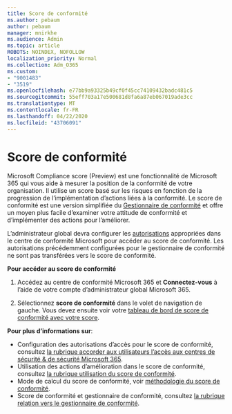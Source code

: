 ```yaml
---
title: Score de conformité
ms.author: pebaum
author: pebaum
manager: mnirkhe
ms.audience: Admin
ms.topic: article
ROBOTS: NOINDEX, NOFOLLOW
localization_priority: Normal
ms.collection: Adm_O365
ms.custom:
- "9001483"
- "3519"
ms.openlocfilehash: e77bb9a93325b49cf0f45cc74109432badc481c5
ms.sourcegitcommit: 55eff703a17e500681d8fa6a87eb067019ade3cc
ms.translationtype: MT
ms.contentlocale: fr-FR
ms.lasthandoff: 04/22/2020
ms.locfileid: "43706091"
---
```

# <a name="compliance-score"></a>Score de conformité

Microsoft Compliance score (Preview) est une fonctionnalité de Microsoft 365 qui vous aide à mesurer la position de la conformité de votre organisation. Il utilise un score basé sur les risques en fonction de la progression de l’implémentation d’actions liées à la conformité.   Le score de conformité est une version simplifiée du [Gestionnaire de conformité](https://docs.microsoft.com/microsoft-365/compliance/compliance-manager-overview) et offre un moyen plus facile d’examiner votre attitude de conformité et d’implémenter des actions pour l’améliorer. 

L’administrateur global devra configurer les [autorisations](https://docs.microsoft.com/microsoft-365/security/office-365-security/permissions-in-the-security-and-compliance-center) appropriées dans le centre de conformité Microsoft pour accéder au score de conformité.  Les autorisations précédemment configurées pour le gestionnaire de conformité ne sont pas transférées vers le score de conformité.

**Pour accéder au score de conformité**

1. Accédez au centre de conformité Microsoft 365 et **Connectez-vous** à l’aide de votre compte d’administrateur global Microsoft 365.

2. Sélectionnez **score de conformité** dans le volet de navigation de gauche. Vous devez ensuite voir votre [tableau de bord de score de conformité avec votre score](https://docs.microsoft.com/microsoft-365/compliance/compliance-score-setup#understand-the-compliance-score-dashboard).
 

**Pour plus d’informations sur**:

- Configuration des autorisations d’accès pour le score de conformité, consultez [la rubrique accorder aux utilisateurs l’accès aux centres de sécurité & de sécurité Microsoft 365](https://docs.microsoft.com/microsoft-365/security/office-365-security/grant-access-to-the-security-and-compliance-center).
- Utilisation des actions d’amélioration dans le score de conformité, consultez [la rubrique utilisation du score de conformité](https://docs.microsoft.com/microsoft-365/compliance/working-with-compliance-score).
- Mode de calcul du score de conformité, voir [méthodologie du score de conformité](https://docs.microsoft.com/microsoft-365/compliance/compliance-score-methodology).
- Score de conformité et gestionnaire de conformité, consultez [la rubrique relation vers le gestionnaire de conformité](https://docs.microsoft.com/microsoft-365/compliance/compliance-score#relationship-to-compliance-manager).

